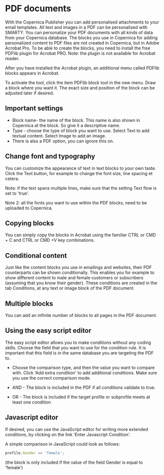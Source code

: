 # PDF documents

With the Copernica Publisher you can add personalised attachments to your email templates. All text and images in a PDF can be personalized with SMARTY. You can personalize your PDF documents with all kinds of data from your Copernica database.
The blocks you use in Copernica for adding personalized content to PDF files are not created in Copernica, but in Adobe Acrobat Pro. To be able to create the blocks, you need to install the free PDFlib plugin for Acrobat PRO.
Note: the plugin is not available for Acrobat reader.

After you have installed the Acrobat plugin, an additional menu called PDFlib blocks appears in Acrobat.

To activate the tool, click the item PDFlib block tool in the new menu. Draw a block where you want it. The exact size and position of the block can be adjusted later if desired.

## Important settings

- Block name- the name of the block. This name is also shown in Copernica at the block. So give it a descriptive name.
- Type - choose the type of block you want to use. Select Text to add textual content. Select Image to add an image. 
- There is also a PDF option, you can ignore this on.

## Change font and typography

You can customize the appearance of text in text blocks to your own taste. Click the Text button, for example to change the font size, line spacing et cetera.

Note: if the text spans multiple lines, make sure that the setting Text flow is set to 'true'.

Note 2: all the fonts you want to use within the PDF blocks, need to be uploaded to Copernica.

## Copying blocks
You can simply copy the blocks in Acrobat using the familiar CTRL or CMD + C and CTRL or CMD +V key combinations.

## Conditional content
Just like the content blocks you use in emailings and websites, their PDF counterparts can be shown conditionally.
This enables you for example to show different content to male and female customers or subscribers (assuming that you know their gender).
These conditions are created in the tab Conditions, at any text or image block of the PDF document.

## Multiple blocks

You can add an infinite number of blocks to all pages in the PDF document.

## Using the easy script editor

The easy script editor allows you to make conditions without any coding skills.
Choose the field that you want to use for the condition rule. It is important that this field is in the same database you are targeting the PDF to.

- Choose the comparison type, and then the value you want to compare with.
Click 'Add extra condition' to add additional conditions. Make sure you use the correct comparison mode.

- AND - The block is included in the PDF if all conditions validate to true.
- OR - The block is included if the target profile or subprofile meets at least one condition

## Javascript editor

If desired, you can use the JavaScript editor for writing more extended conditions, by clicking on the link 'Enter Javascript Condition'.

A simple comparison in JavaScript could look as follows:

```js
profile.Gender == 'female';
```

(the block is only included if the value of the field Gender is equal to 'female')




